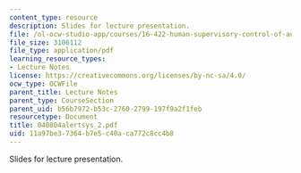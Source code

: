```yaml
---
content_type: resource
description: Slides for lecture presentation.
file: /ol-ocw-studio-app/courses/16-422-human-supervisory-control-of-automated-systems-spring-2004/11a97be37364b7e5c40aca772c8cc4b8_040804alertsys_2.pdf
file_size: 3106112
file_type: application/pdf
learning_resource_types:
- Lecture Notes
license: https://creativecommons.org/licenses/by-nc-sa/4.0/
ocw_type: OCWFile
parent_title: Lecture Notes
parent_type: CourseSection
parent_uid: b56b7972-b53c-2760-2799-197f9a2f1feb
resourcetype: Document
title: 040804alertsys_2.pdf
uid: 11a97be3-7364-b7e5-c40a-ca772c8cc4b8
---
```

Slides for lecture presentation.